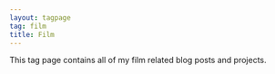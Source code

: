 ```yaml
---
layout: tagpage
tag: film
title: Film
---
```

This tag page contains all of my film related blog posts and projects.
